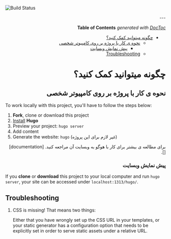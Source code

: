 
![Build Status](https://gitlab.com/kshlug/kshlug.gitlab.io/badges/master/build.svg)


<div dir="rtl">
---


<!-- START doctoc generated TOC please keep comment here to allow auto update -->
<!-- DON'T EDIT THIS SECTION, INSTEAD RE-RUN doctoc TO UPDATE -->
**Table of Contents**  *generated with [DocToc](https://github.com/thlorenz/doctoc)*


- [چگونه میتوانید کمک کنید؟](#%DA%86%DA%AF%D9%88%D9%86%D9%87-%D9%85%DB%8C%D8%AA%D9%88%D8%A7%D9%86%DB%8C%D8%AF-%DA%A9%D9%85%DA%A9-%DA%A9%D9%86%DB%8C%D8%AF%D8%9F)
    - [نحوه ی کار با پروژه بر روی کامپیوتر شخصی](#%D9%86%D8%AD%D9%88%D9%87-%DB%8C-%DA%A9%D8%A7%D8%B1-%D8%A8%D8%A7-%D9%BE%D8%B1%D9%88%DA%98%D9%87-%D8%A8%D8%B1-%D8%B1%D9%88%DB%8C-%DA%A9%D8%A7%D9%85%D9%BE%DB%8C%D9%88%D8%AA%D8%B1-%D8%B4%D8%AE%D8%B5%DB%8C)
        - [پیش نمایش وبسایت](#%D9%BE%DB%8C%D8%B4-%D9%86%D9%85%D8%A7%DB%8C%D8%B4-%D9%88%D8%A8%D8%B3%D8%A7%DB%8C%D8%AA)
    - [Troubleshooting](#troubleshooting)

<!-- END doctoc generated TOC please keep comment here to allow auto update -->

# چگونه میتوانید کمک کنید؟

## نحوه ی کار با پروژه بر روی کامپیوتر شخصی
</div>
To work locally with this project, you'll have to follow the steps below:

1. **Fork**, clone or download this project
1. [Install][] **Hugo**
1. Preview your project: `hugo server`
1. Add content
1. Generate the website: `hugo` (غیر لازم برای این پروژه)

<div dir="rtl">
برای مطالعه ی بیشتر برای کار با هوگو به وبسایت آن مراجعه کنید. [documentation][].

### پیش نمایش وبسایت
</div>


If you **clone** or **download** this project to your local computer and run `hugo server`,
your site can be accessed under `localhost:1313/hugo/`.


## Troubleshooting

1. CSS is missing! That means two things:

    Either that you have wrongly set up the CSS URL in your templates, or
    your static generator has a configuration option that needs to be explicitly
    set in order to serve static assets under a relative URL.

[ci]: https://about.gitlab.com/gitlab-ci/
[hugo]: https://gohugo.io
[install]: https://gohugo.io/overview/installing/
[documentation]: https://gohugo.io/overview/introduction/
[userpages]: http://doc.gitlab.com/ee/pages/README.html#user-or-group-pages
[projpages]: http://doc.gitlab.com/ee/pages/README.html#project-pages
[post]: https://about.gitlab.com/2016/04/07/gitlab-pages-setup/#custom-domains
</div>
